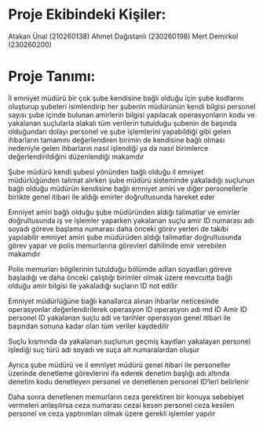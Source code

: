 # Proje Ekibindeki Kişiler:
Atakan Ünal (210260138)
Ahmet Dağıstanlı (230260198)
Mert Demirkol (230260200)

# Proje Tanımı:
İl emniyet müdürü bir çok şube kendisine bağlı olduğu için şube kodlarını oluşturup şubeleri isimlendirip her şubenin müdürünün kendi bilgisi personel sayısı şube içinde bulunan amirlerin bilgisi yapılacak operasyonların kodu ve yakalanan suçlularla alakalı tüm verilerin tutulduğu şubenin de başında olduğundan dolayı personel ve şube işlemlerini yapabildiği gibi gelen ihbarların tamamını değerlendiren birimin de kendisine bağlı olması nedeniyle gelen ihbarların nasıl işlendiği ya da nasıl birimlerce değerlendirildiğini düzenlendiği makamdır

Şube müdürü kendi şubesi yönünden bağlı olduğu il emniyet müdürlüğünden talimat alırken şube müdürü sisteminde yakaladığı suçlunun bağlı olduğu müdürün kendisine bağlı emniyet amiri ve diğer personellerle birlikte genel itibari ile aldığı emirler doğrultusunda hareket eder 

Emniyet amiri bağlı olduğu şube müdüründen aldığı talimatlar ve emirler doğrultusunda iş ve işlemler yaparken yakalanan suçlu amir ID numarası adı soyadı göreve başlama numarası daha önceki görev yerleri de takibi yapılabilir emniyet amiri şube müdürüden aldığı talimatlar doğrultusunda görev yapar ve polis memurlarına görevleri dahilinde emir verebilen makamdır 


Polis memurları bilgilerinin tutulduğu bölümde adları soyadları göreve başladığı ve daha önceki çalıştığı birimler olmak üzere mevcutta bağlı olduğu amir bilgisi ile yakaladığı suçların ID not edilir

Emniyet müdürlüğüne bağlı kanallarca alınan ihbarlar neticesinde operasyonlar değerlendirilerek operasyon ID operasyon adı md ID Amir ID personel ID yakalanan suçlu adi ve tarihler operasyon genel itibari ile başından sonuna kadar olan tüm veriler kaydedilir


Suçlu kısmında da yakalanan suçlunun geçmiş kayıtları yakalayan personel işlediği suç türü adı soyadı ve suça ait numaralardan oluşur 

Ayrıca şube müdürü ve il emniyet müdürü genel itibari ile personeller üzerinde denetleme görevlerini ifa ederek denetim başlığı adı altında denetim kodu denetleyen personel ve denetlenen personel ID‘leri belirlenir 


Daha sonra denetlenen memurların ceza gerektiren bir konuya sebebiyet vermeleri anlaşılırsa ceza numarası cezai kesen personel ceza kesilen personel ve ceza yaptırımları olmak üzere gerekli işlemler yapılır

